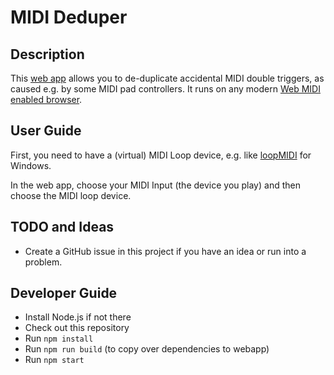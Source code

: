 # MIDI Deduper

## Description

This [web app](https://fannon.github.io/midi-deduper/) allows you to de-duplicate accidental MIDI double triggers, as caused e.g. by some MIDI pad controllers.
It runs on any modern [Web MIDI enabled browser](https://caniuse.com/midi). 

## User Guide

First, you need to have a (virtual) MIDI Loop device, e.g. like [loopMIDI](https://www.tobias-erichsen.de/software/loopmidi.html) for Windows.

In the web app, choose your MIDI Input (the device you play) and then choose the MIDI loop device.

## TODO and Ideas

* Create a GitHub issue in this project if you have an idea or run into a problem.

## Developer Guide

* Install Node.js if not there
* Check out this repository
* Run `npm install`
* Run `npm run build` (to copy over dependencies to webapp)
* Run `npm start` 
